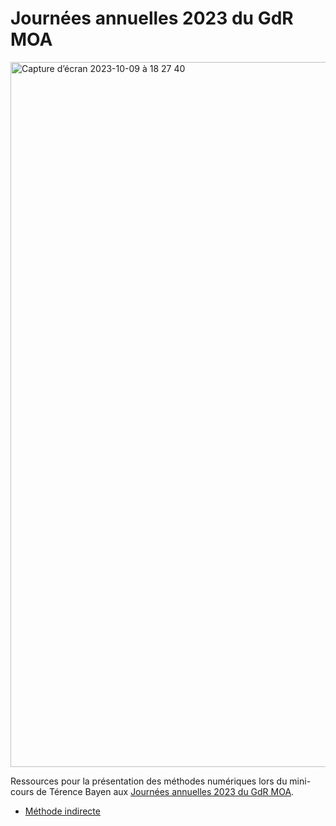 # Journées annuelles 2023 du GdR MOA

<img width="1128" alt="Capture d’écran 2023-10-09 à 18 27 40" src="https://github.com/control-toolbox/GdRMOA2023/assets/66357348/25e77d9b-bcdf-4ddd-84fc-b916a3031a54">


Ressources pour la présentation des méthodes numériques lors du mini-cours de Térence Bayen aux [Journées annuelles 2023 du GdR MOA](https://gdrmoa.math.cnrs.fr/journees-annuelles-2023-du-gdr-moa).

- [Méthode indirecte](https://control-toolbox.org/GdRMOA2023/indirect.html)
